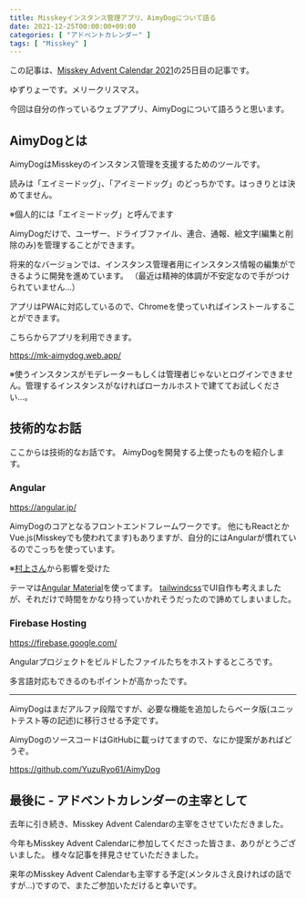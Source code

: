 ```yaml
---
title: Misskeyインスタンス管理アプリ、AimyDogについて語る
date: 2021-12-25T00:00:00+09:00
categories: [ "アドベントカレンダー" ]
tags: [ "Misskey" ]
---
```


この記事は、[Misskey Advent Calendar 2021](https://adventar.org/calendars/6273)の25日目の記事です。

ゆずりょーです。メリークリスマス。

今回は自分の作っているウェブアプリ、AimyDogについて語ろうと思います。

<!--more-->

## AimyDogとは

AimyDogはMisskeyのインスタンス管理を支援するためのツールです。

読みは「エイミードッグ」、「アイミードッグ」のどっちかです。はっきりとは決めてません。

※個人的には「エイミードッグ」と呼んでます

AimyDogだけで、ユーザー、ドライブファイル、連合、通報、絵文字(編集と削除のみ)を管理することができます。

将来的なバージョンでは、インスタンス管理者用にインスタンス情報の編集ができるように開発を進めています。
（最近は精神的体調が不安定なので手がつけられていません...）

アプリはPWAに対応しているので、Chromeを使っていればインストールすることができます。

こちらからアプリを利用できます。

https://mk-aimydog.web.app/

※使うインスタンスがモデレーターもしくは管理者じゃないとログインできません。管理するインスタンスがなければローカルホストで建ててお試しください...。

## 技術的なお話

ここからは技術的なお話です。
AimyDogを開発する上使ったものを紹介します。

### Angular

https://angular.jp/

AimyDogのコアとなるフロントエンドフレームワークです。
他にもReactとかVue.js(Misskeyでも使われてます)もありますが、自分的にはAngularが慣れているのでこっちを使っています。

※[村上さん](https://misskey.io/@AureoleArk)から影響を受けた

テーマは[Angular Material](https://material.angular.io/)を使ってます。
[tailwindcss](https://tailwindcss.com/)でUI自作も考えましたが、それだけで時間をかなり持っていかれそうだったので諦めてしまいました。

### Firebase Hosting

https://firebase.google.com/

Angularプロジェクトをビルドしたファイルたちをホストするところです。

多言語対応もできるのもポイントが高かったです。

---

AimyDogはまだアルファ段階ですが、必要な機能を追加したらベータ版(ユニットテスト等の記述)に移行させる予定です。

AimyDogのソースコードはGitHubに載っけてますので、なにか提案があればどうぞ。

https://github.com/YuzuRyo61/AimyDog

## 最後に - アドベントカレンダーの主宰として

去年に引き続き、Misskey Advent Calendarの主宰をさせていただきました。

今年もMisskey Advent Calendarに参加してくださった皆さま、ありがとうございました。
様々な記事を拝見させていただきました。

来年のMisskey Advent Calendarも主宰する予定(メンタルさえ良ければの話ですが...)ですので、またご参加いただけると幸いです。

